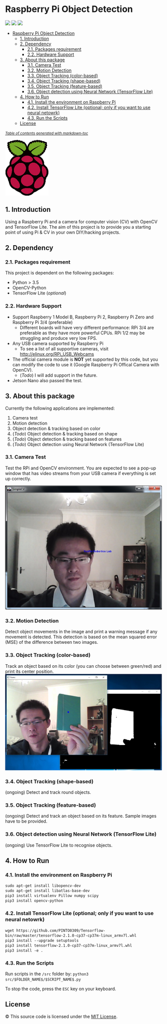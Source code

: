 # Raspberry Pi Object Detection

![](https://img.shields.io/github/stars/automaticdai/rpi-object-detection) ![](https://img.shields.io/github/forks/automaticdai/rpi-object-detection) ![](https://img.shields.io/github/license/automaticdai/rpi-object-detection)

- [Raspberry Pi Object Detection](#raspberry-pi-object-detection)
  - [1. Introduction](#1-introduction)
  - [2. Dependency](#2-dependency)
    - [2.1. Packages requirement](#21-packages-requirement)
    - [2.2. Hardware Support](#22-hardware-support)
  - [3. About this package](#3-about-this-package)
    - [3.1. Camera Test](#31-camera-test)
    - [3.2. Motion Detection](#32-motion-detection)
    - [3.3. Object Tracking (color-based)](#33-object-tracking-color-based)
    - [3.4. Object Tracking (shape-based)](#34-object-tracking-shape-based)
    - [3.5. Object Tracking (feature-based)](#35-object-tracking-feature-based)
    - [3.6. Object detection using Neural Network (TensorFlow Lite)](#36-object-detection-using-neural-network-tensorflow-lite)
  - [4. How to Run](#4-how-to-run)
    - [4.1. Install the environment on Raspberry Pi](#41-install-the-environment-on-raspberry-pi)
    - [4.2. Install TensorFlow Lite (optional; only if you want to use neural netowrk)](#42-install-tensorflow-lite-optional-only-if-you-want-to-use-neural-netowrk)
    - [4.3. Run the Scripts](#43-run-the-scripts)
  - [License](#license)

<small><i><a href='http://ecotrust-canada.github.io/markdown-toc/'>Table of contents generated with markdown-toc</a></i></small>

![rpi-logo](rpi-logo.png)

## 1. Introduction
Using a Raspberry Pi and a camera for computer vision (CV) with OpenCV and TensorFlow Lite. The aim of this project is to provide you a starting point of using Pi & CV in your own DIY/hacking projects.


## 2. Dependency
### 2.1. Packages requirement
This project is dependent on the following packages:
- Python > 3.5
- OpenCV-Python
- TensorFlow Lite (*optional*)

### 2.2. Hardware Support
- Support Raspberry 1 Model B, Raspberry Pi 2, Raspberry Pi Zero and Raspberry Pi 3/4 (preferable)
  - Different boards will have very different performance: RPi 3/4 are preferable as they have more powerful CPUs. RPi 1/2 may be struggling and produce very low FPS. 
- Any USB camera supported by Raspberry Pi  
  - To see a list of all supportive cameras, visit http://elinux.org/RPi_USB_Webcams
- The official camera module is **NOT** yet supported by this code, but you can modify the code to use it (Google Raspberry Pi Offical Camera with OpenCV). 
  - (*Todo*) I will add support in the future.
- Jetson Nano also passed the test.


## 3. About this package
Currently the following applications are implemented:

1. Camera test
2. Motion detection
3. Object detection & tracking  based on color
4. (*Todo*) Object detection & tracking  based on shape
5. (*Todo*) Object detection & tracking based on features
6. (*Todo*) Object detection using Neural Network (TensorFlow Lite)

### 3.1. Camera Test
Test the RPi and OpenCV environment. You are expected to see a pop-up window that has video streams from your USB camera if everything is set up correctly.

![alt text](./images/cv_camera_test.jpg)

### 3.2. Motion Detection
Detect object movements in the image and print a warning message if any movement is detected. This detection is based on the mean squared error (MSE) of the difference between two images.

### 3.3. Object Tracking (color-based)
Track an object based on its color (you can choose between green/red) and print its center position.
![alt text](./images/cv_object_tracking.jpg)

### 3.4. Object Tracking (shape-based)
(ongoing) Detect and track round objects.

### 3.5. Object Tracking (feature-based)
(ongoing) Detect and track an object based on its feature. Sample images have to be provided.

### 3.6. Object detection using Neural Network (TensorFlow Lite)
(ongoing) Use TensorFlow Lite to recognise objects. 


## 4. How to Run
### 4.1. Install the environment on Raspberry Pi
```
sudo apt-get install libopencv-dev
sudo apt-get install libatlas-base-dev
pip3 install virtualenv Pillow numpy scipy
pip3 install opencv-python
```

### 4.2. Install TensorFlow Lite (optional; only if you want to use neural netowrk)
```
wget https://github.com/PINTO0309/Tensorflow-bin/raw/master/tensorflow-2.1.0-cp37-cp37m-linux_armv7l.whl
pip3 install --upgrade setuptools
pip3 install tensorflow-2.1.0-cp37-cp37m-linux_armv7l.whl
pip3 install -e .
```

### 4.3. Run the Scripts
Run scripts in the `/src` folder by: `python3 src/$FOLDER_NAME$/$SCRIPT_NAME$.py`

To stop the code, press the `ESC` key on your keyboard.


## License
© This source code is licensed under the [MIT License](LICENSE).